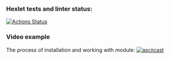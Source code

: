 ### Hexlet tests and linter status:
[![Actions Status](https://github.com/Rasalhague2020/python-project-lvl2/workflows/hexlet-check/badge.svg)](https://github.com/Rasalhague2020/python-project-lvl2/actions)

### Video example

The process of installation and working with module:
[![asciicast](https://asciinema.org/a/eQWMvJummVGbjTSX760zPRz39.svg)](https://asciinema.org/a/eQWMvJummVGbjTSX760zPRz39)
